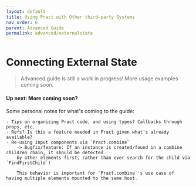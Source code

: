 ```yaml
---
layout: default
title: Using Pract with Other third-party Systems
nav_order: 6
parent: Advanced Guide
permalink: advanced/externalstate
---
```


# Connecting External State

> Advanced guide is still a work in progress! More usage examples coming soon.

#### Up next: More coming soon?

Some personal notes for what's coming to the guide:

    - Tips on organizing Pract code, and using types? Callbacks through props, etc.
    - Refs? Is this a feature needed in Pract given what's already available?
    - Re-using input components via `Pract.combine`
        -> Bugfix/feature: If an instance is created/found in a combine children chain, it should be detected
        by other elements first, rather than ever search for the child via `FindFirstChild`!

        This behavior is important for `Pract.combine`'s use case of having multiple elements mounted to the same host.